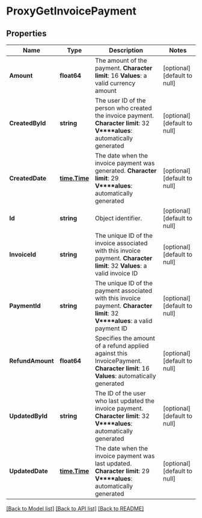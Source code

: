 # ProxyGetInvoicePayment

## Properties
Name | Type | Description | Notes
------------ | ------------- | ------------- | -------------
**Amount** | **float64** |  The amount of the payment. **Character limit**: 16 **Values**: a valid currency amount  | [optional] [default to null]
**CreatedById** | **string** |  The user ID of the person who created the invoice payment. **Character limit**: 32 **V****alues**: automatically generated  | [optional] [default to null]
**CreatedDate** | [**time.Time**](time.Time.md) |  The date when the invoice payment was generated. **Character limit**: 29 **V****alues**: automatically generated  | [optional] [default to null]
**Id** | **string** | Object identifier. | [optional] [default to null]
**InvoiceId** | **string** |  The unique ID of the invoice associated with this invoice payment. **Character limit**: 32 **Values**: a valid invoice ID  | [optional] [default to null]
**PaymentId** | **string** |  The unique ID of the payment associated with this invoice payment. **Character limit**: 32 **V****alues**: a valid payment ID  | [optional] [default to null]
**RefundAmount** | **float64** | Specifies the amount of a refund applied against this InvoicePayment. **Character limit**: 16 **Values**: automatically generated  | [optional] [default to null]
**UpdatedById** | **string** |  The ID of the user who last updated the invoice payment. **Character limit**: 32 **V****alues**: automatically generated  | [optional] [default to null]
**UpdatedDate** | [**time.Time**](time.Time.md) |  The date when the invoice payment was last updated. **Character limit**: 29 **V****alues**: automatically generated  | [optional] [default to null]

[[Back to Model list]](../README.md#documentation-for-models) [[Back to API list]](../README.md#documentation-for-api-endpoints) [[Back to README]](../README.md)


